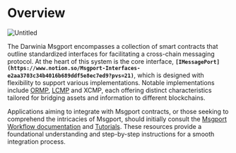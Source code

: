 # Overview

![Untitled](https://prod-files-secure.s3.us-west-2.amazonaws.com/a2739a4f-1eb7-4ba9-b2d2-18c34ed5b60d/b0768090-c3c8-4924-b310-ae00e4f48bae/Untitled.png)

The Darwinia Msgport encompasses a collection of smart contracts that outline standardized interfaces for facilitating a cross-chain messaging protocol. At the heart of this system is the core interface, **`[IMessagePort](https://www.notion.so/Msgport-Interfaces-e2aa3703c34b4016b689ddf5e8ec7ed9?pvs=21)`**, which is designed with flexibility to support various implementations. Notable implementations include [ORMP](https://www.notion.so/ORMP-644d05b64d7b4e0d83a7d76bfcbd539b?pvs=21), [LCMP](https://www.notion.so/LCMP-Deprecated-d205c8d8e5794c789065aabdbb5f78c8?pvs=21) and XCMP, each offering distinct characteristics tailored for bridging assets and information to different blockchains.

Applications aiming to integrate with Msgport contracts, or those seeking to comprehend the intricacies of Msgport, should initially consult the [Msgport Workflow documentation](https://www.notion.so/Msgport-Workflow-4bd120fbf7e24ecf91dd4f4d655e20c0?pvs=21) and [Tutorials](https://www.notion.so/Simplest-Messaging-Demo-045164a7d4d7413ba4a5dd65214e59e6?pvs=21). These resources provide a foundational understanding and step-by-step instructions for a smooth integration process.